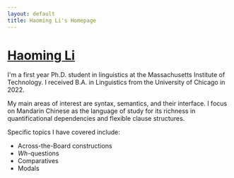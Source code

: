 ```yaml
---
layout: default
title: Haoming Li's Homepage
---
```

# [Haoming Li](/poem)
I'm a first year Ph.D. student in linguistics at the Massachusetts Institute of Technology. I received B.A. in Linguistics from the University of Chicago in 2022.

My main areas of interest are syntax, semantics, and their interface. I focus on Mandarin Chinese as the language of study for its richness in quantificational dependencies and flexible clause structures.

Specific topics I have covered include:
- Across-the-Board constructions
- *Wh*-questions
- Comparatives
- Modals

